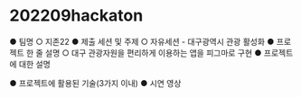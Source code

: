 # 202209hackaton

● 팀명
  ○ 지존22
● 제출 세션 및 주제
  ○ 자유세션 - 대구광역시 관광 활성화
● 프로젝트 한 줄 설명
  ○ 대구 관광자원을 편리하게 이용하는 앱을 피그마로 구현
● 프로젝트에 대한 설명

● 프로젝트에 활용된 기술(3가지 이내)
● 시연 영상
